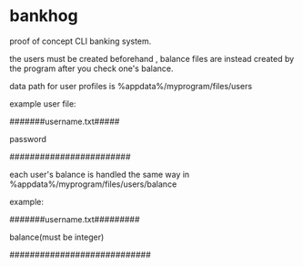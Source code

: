 # bankhog
proof of concept CLI banking system.

the users must be created beforehand , balance files are instead created by the program after you check one's balance.

data path for user profiles is %appdata%/myprogram/files/users

example user file:

#######username.txt#####

password                    

########################

each user's balance is handled the same way in %appdata%/myprogram/files/users/balance

example:

#######username.txt#########

balance(must be integer)    

############################

